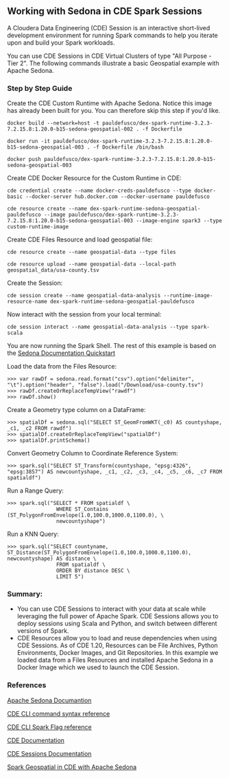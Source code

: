 ## Working with Sedona in CDE Spark Sessions

A Cloudera Data Engineering (CDE) Session is an interactive short-lived development environment for running Spark commands to help you iterate upon and build your Spark workloads.

You can use CDE Sessions in CDE Virtual Clusters of type "All Purpose - Tier 2". The following commands illustrate a basic Geospatial example with Apache Sedona.

### Step by Step Guide

Create the CDE Custom Runtime with Apache Sedona. Notice this image has already been built for you. You can therefore skip this step if you'd like.

```
docker build --network=host -t pauldefusco/dex-spark-runtime-3.2.3-7.2.15.8:1.20.0-b15-sedona-geospatial-002 . -f Dockerfile

docker run -it pauldefusco/dex-spark-runtime-3.2.3-7.2.15.8:1.20.0-b15-sedona-geospatial-003 . -f Dockerfile /bin/bash

docker push pauldefusco/dex-spark-runtime-3.2.3-7.2.15.8:1.20.0-b15-sedona-geospatial-003
```

Create CDE Docker Resource for the Custom Runtime in CDE:

```
cde credential create --name docker-creds-pauldefusco --type docker-basic --docker-server hub.docker.com --docker-username pauldefusco

cde resource create --name dex-spark-runtime-sedona-geospatial-pauldefusco --image pauldefusco/dex-spark-runtime-3.2.3-7.2.15.8:1.20.0-b15-sedona-geospatial-003 --image-engine spark3 --type custom-runtime-image
```

Create CDE Files Resource and load geospatial file:

```
cde resource create --name geospatial-data --type files

cde resource upload --name geospatial-data --local-path geospatial_data/usa-county.tsv
```

Create the Session:

```
cde session create --name geospatial-data-analysis --runtime-image-resource-name dex-spark-runtime-sedona-geospatial-pauldefusco
```

Now interact with the session from your local terminal:

```
cde session interact --name geospatial-data-analysis --type spark-scala
```

You are now running the Spark Shell. The rest of this example is based on the [Sedona Documentation Quickstart](https://sedona.apache.org/1.5.1/tutorial/sql/)

Load the data from the Files Resource:

```
>>> var rawDf = sedona.read.format("csv").option("delimiter", "\t").option("header", "false").load("/Download/usa-county.tsv")
>>> rawDf.createOrReplaceTempView("rawdf")
>>> rawDf.show()
```

Create a Geometry type column on a DataFrame:

```
>>> spatialDf = sedona.sql("SELECT ST_GeomFromWKT(_c0) AS countyshape, _c1, _c2 FROM rawdf")
>>> spatialDf.createOrReplaceTempView("spatialDf")
>>> spatialDf.printSchema()
```

Convert Geometry Column to Coordinate Reference System:

```
>>> spark.sql("SELECT ST_Transform(countyshape, "epsg:4326", "epsg:3857") AS newcountyshape, _c1, _c2, _c3, _c4, _c5, _c6, _c7 FROM spatialdf")
```

Run a Range Query:

```
>>> spark.sql("SELECT * FROM spatialdf \
                WHERE ST_Contains (ST_PolygonFromEnvelope(1.0,100.0,1000.0,1100.0), \
                newcountyshape")
```

Run a KNN Query:

```
>>> spark.sql("SELECT countyname, ST_Distance(ST_PolygonFromEnvelope(1.0,100.0,1000.0,1100.0), newcountyshape) AS distance \
                FROM spatialdf \
                ORDER BY distance DESC \
                LIMIT 5")
```

### Summary:

* You can use CDE Sessions to interact with your data at scale while leveraging the full power of Apache Spark. CDE Sessions allows you to deploy sessions using Scala and Python, and switch between different versions of Spark.
* CDE Resources allow you to load and reuse dependencies when using CDE Sessions. As of CDE 1.20, Resources can be File Archives, Python Environments, Docker Images, and Git Repositories. In this example we loaded data from a Files Resources and installed Apache Sedona in a Docker Image which we used to launch the CDE Session.

### References

[Apache Sedona Documantion](https://sedona.apache.org/1.5.1/)

[CDE CLI command syntax reference](https://docs.cloudera.com/data-engineering/cloud/cli-access/topics/cde-cli-reference.html)

[CDE CLI Spark Flag reference](https://docs.cloudera.com/data-engineering/cloud/cli-access/topics/cde-cli-spark-flag-reference.html)

[CDE Documentation](https://docs.cloudera.com/data-engineering/cloud/overview/topics/cde-service-overview.html)

[CDE Sessions Documentation](https://docs.cloudera.com/data-engineering/cloud/sessions/topics/cde-create-sessions.html)

[Spark Geospatial in CDE with Apache Sedona](https://community.cloudera.com/t5/Community-Articles/Spark-Geospatial-with-Apache-Sedona-in-Cloudera-Data/ta-p/378086)
